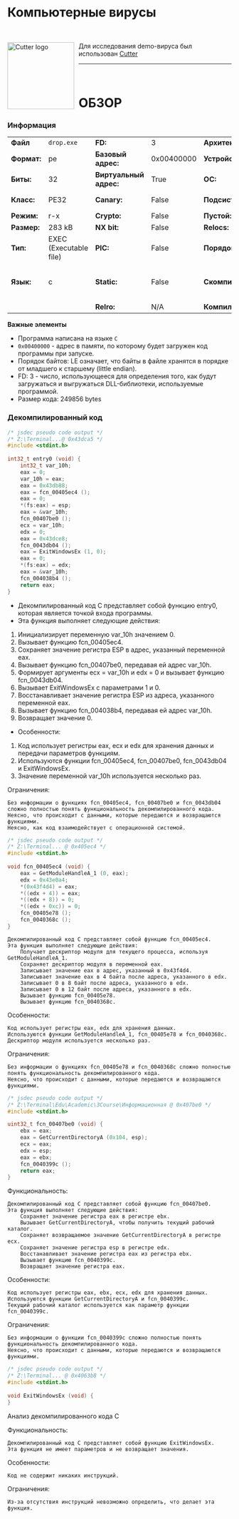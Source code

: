 # Компьютерные вирусы

<br>

<img width="150" height="150" align="right" style="float: left; margin: 0 10px 0 0;" alt="Cutter logo" src="https://raw.githubusercontent.com/rizinorg/cutter/dev/src/img/cutter.svg?sanitize=true"> Для исследования demo-вируса был использован [Cutter](https://cutter.re/)

---

<br>

# ОБЗОР
### Информация

| | | | | | |
---|---|---|---|---|---
|**Файл** | `drop.exe` | **FD:** | 3 | **Архитектура:** | x86 |
|**Формат:**|pe|**Базовый адрес:**|0x00400000|**Устройство:**|i386|
|**Биты:**|32|**Виртуальный адрес:**|True|**ОС:**|windows|
|**Класс:**|PE32|**Canary:**|False|**Подсистема:**|Windows GUI|
|**Режим:**|r-x|**Crypto:**|False|**Пустой:**|False|
|**Размер:**|283 kB|**NX bit:**|False|**Relocs:**|False|
|**Тип:**|EXEC (Executable file)|**PIC:**|False|**Порядок байтов:**|LE|
|**Язык:**|c|**Static:**|False|**Скомпилирован:**|Jun 20 06:22:17 1992 UTC+8|
|| |**Relro:**|N/A|**Компилятор:**|Н/Д|

**Важные элементы** 

+ Программа написана на языке `C`
+ `0x00400000` - адрес в памяти, по которому будет загружен код программы при запуске.
+ Порядок байтов: LE означает, что байты в файле хранятся в порядке от младшего к старшему (little endian).
+ FD: 3 - число, использующееся для определения того, как будут загружаться и выгружаться DLL-библиотеки, используемые программой.
+ Размер кода: 249856 bytes

### Декомпилированный код
```c
/* jsdec pseudo code output */
/* Z:\Terminal...@ 0x43dca5 */
#include <stdint.h>
 
int32_t entry0 (void) {
    int32_t var_10h;
    eax = 0;
    var_10h = eax;
    eax = 0x43db88;
    eax = fcn_00405ec4 ();
    eax = 0;
    *(fs:eax) = esp;
    eax = &var_10h;
    fcn_00407be0 ();
    ecx = var_10h;
    edx = 0;
    eax = 0x43dce8;
    fcn_0043db04 ();
    eax = ExitWindowsEx (1, 0);
    eax = 0;
    *(fs:eax) = edx;
    eax = &var_10h;
    fcn_004038b4 ();
    return eax;
}
```

+ Декомпилированный код C представляет собой функцию entry0, которая является точкой входа программы.
+ Эта функция выполняет следующие действия:
 1. Инициализирует переменную var_10h значением 0.
 2. Вызывает функцию fcn_00405ec4.
 3. Сохраняет значение регистра ESP в адрес, указанный переменной eax.
 4. Вызывает функцию fcn_00407be0, передавая ей адрес var_10h.
 5. Формирует аргументы ecx = var_10h и edx = 0 и вызывает функцию fcn_0043db04.
 6. Вызывает ExitWindowsEx с параметрами 1 и 0.
 7. Восстанавливает значение регистра ESP из адреса, указанного переменной eax.
 8. Вызывает функцию fcn_004038b4, передавая ей адрес var_10h.
 9. Возвращает значение 0.

+ Особенности:
1. Код использует регистры eax, ecx и edx для хранения данных и передачи параметров функциям.
2. Используются функции fcn_00405ec4, fcn_00407be0, fcn_0043db04 и ExitWindowsEx.
3. Значение переменной var_10h используется несколько раз.

Ограничения:

    Без информации о функциях fcn_00405ec4, fcn_00407be0 и fcn_0043db04 сложно полностью понять функциональность декомпилированного кода.
    Неясно, что происходит с данными, которые передаются и возвращаются функциями.
    Неясно, как код взаимодействует с операционной системой.

```c
/* jsdec pseudo code output */
/* Z:\Terminal... @ 0x405ec4 */
#include <stdint.h>
 
void fcn_00405ec4 (void) {
    eax = GetModuleHandleA_1 (0, eax);
    edx = 0x43e0a4;
    *(0x43f4d4) = eax;
    *((edx + 4)) = eax;
    *((edx + 8)) = 0;
    *((edx + 0xc)) = 0;
    fcn_00405e78 ();
    fcn_0040368c ();
}
```


    Декомпилированный код C представляет собой функцию fcn_00405ec4.
    Эта функция выполняет следующие действия:
        Получает дескриптор модуля для текущего процесса, используя GetModuleHandleA_1.
        Сохраняет дескриптор модуля в переменной eax.
        Записывает значение eax в адрес, указанный в 0x43f4d4.
        Записывает значение eax в 4 байта после адреса, указанного в edx.
        Записывает 0 в 8 байт после адреса, указанного в edx.
        Записывает 0 в 12 байт после адреса, указанного в edx.
        Вызывает функцию fcn_00405e78.
        Вызывает функцию fcn_0040368c.

Особенности:

    Код использует регистры eax, edx для хранения данных.
    Используются функции GetModuleHandleA_1, fcn_00405e78 и fcn_0040368c.
    Дескриптор модуля используется несколько раз.

Ограничения:

    Без информации о функциях fcn_00405e78 и fcn_0040368c сложно полностью понять функциональность декомпилированного кода.
    Неясно, что происходит с данными, которые передаются и возвращаются функциями.

```c
/* jsdec pseudo code output */
/* Z:\Terminal\Edu\Academic\3Course\Информационная @ 0x407be0 */
#include <stdint.h>

uint32_t fcn_00407be0 (void) {
    ebx = eax;
    eax = GetCurrentDirectoryA (0x104, esp);
    ecx = eax;
    edx = esp;
    eax = ebx;
    fcn_0040399c ();
    return eax;
}
```
Функциональность:

    Декомпилированный код C представляет собой функцию fcn_00407be0.
    Эта функция выполняет следующие действия:
        Сохраняет значение регистра eax в регистре ebx.
        Вызывает GetCurrentDirectoryA, чтобы получить текущий рабочий каталог.
        Сохраняет возвращаемое значение GetCurrentDirectoryA в регистре ecx.
        Сохраняет значение регистра esp в регистре edx.
        Восстанавливает значение регистра eax из регистра ebx.
        Вызывает функцию fcn_0040399c.
        Возвращает значение регистра eax.

Особенности:

    Код использует регистры eax, ebx, ecx, edx для хранения данных.
    Используются функции GetCurrentDirectoryA и fcn_0040399c.
    Текущий рабочий каталог используется как параметр функции fcn_0040399c.

Ограничения:

    Без информации о функции fcn_0040399c сложно полностью понять функциональность декомпилированного кода.
    Неясно, что происходит с данными, которые передаются и возвращаются функциями.
```c
/* jsdec pseudo code output */
/* Z:\Terminal... @ 0x4063b8 */
#include <stdint.h>
 
void ExitWindowsEx (void) {
}
```

Анализ декомпилированного кода C

Функциональность:

    Декомпилированный код C представляет собой функцию ExitWindowsEx.
    Эта функция не имеет параметров и не возвращает значения.

Особенности:

    Код не содержит никаких инструкций.

Ограничения:

    Из-за отсутствия инструкций невозможно определить, что делает эта функция.
